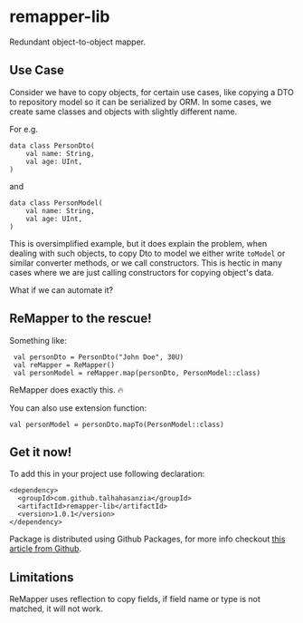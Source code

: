 # remapper-lib
Redundant object-to-object mapper.

## Use Case
Consider we have to copy objects, for certain use cases, like copying a DTO to repository model so it can be serialized by ORM. 
In some cases, we create same classes and objects with slightly different name.

For e.g.
```
data class PersonDto(
    val name: String,
    val age: UInt,
)
```
and
```
data class PersonModel(
    val name: String,
    val age: UInt,
)
```

This is oversimplified example, but it does explain the problem, when dealing with such objects, to copy Dto to model we either write `toModel` or similar converter methods, or we call constructors.
This is hectic in many cases where we are just calling constructors for copying object's data.

What if we can automate it?

## ReMapper to the rescue! 
Something like:
```
 val personDto = PersonDto("John Doe", 30U)
 val reMapper = ReMapper()
 val personModel = reMapper.map(personDto, PersonModel::class)
```

ReMapper does exactly this. 🔥

You can also use extension function:
```
val personModel = personDto.mapTo(PersonModel::class)
```


## Get it now!
To add this in your project use following declaration:
```
<dependency>
  <groupId>com.github.talhahasanzia</groupId>
  <artifactId>remapper-lib</artifactId>
  <version>1.0.1</version>
</dependency>
```

Package is distributed using Github Packages, for more info checkout [this article from Github](https://docs.github.com/en/packages/working-with-a-github-packages-registry/working-with-the-apache-maven-registry).

## Limitations
ReMapper uses reflection to copy fields, if field name or type is not matched, it will not work.
